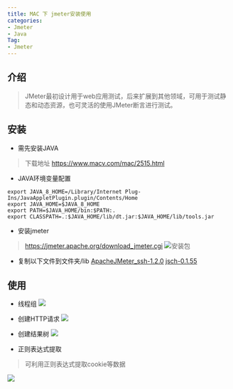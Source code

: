 ```yaml
---
title: MAC 下 jmeter安装使用
categories: 
- Jmeter
- Java
Tag:
- Jmeter
---
```


## 介绍
> JMeter最初设计用于web应用测试，后来扩展到其他领域，可用于测试静态和动态资源，也可灵活的使用JMeter断言进行测试。

## 安装
- 需先安装JAVA
> 下载地址 https://www.macv.com/mac/2515.html

- JAVA环境变量配置
```shell
export JAVA_8_HOME=/Library/Internet Plug-Ins/JavaAppletPlugin.plugin/Contents/Home
export JAVA_HOME=$JAVA_8_HOME
export PATH=$JAVA_HOME/bin:$PATH:.
export CLASSPATH=.:$JAVA_HOME/lib/dt.jar:$JAVA_HOME/lib/tools.jar
```

- 安装jmeter
> https://jmeter.apache.org/download_jmeter.cgi
![安装包](http://101.34.242.163/img_blog/jmeter.png)

- 复制以下文件到文件夹/lib
[ApacheJMeter_ssh-1.2.0](http://101.34.242.163/img_blog/ApacheJMeter_ssh-1.2.0.jar)
[jsch-0.1.55](http://101.34.242.163/img_blog/jsch-0.1.55.jar)

## 使用
- 线程组
![](http://101.34.242.163/img_blog/jmeter1.png)


- 创建HTTP请求
![](http://101.34.242.163/img_blog/jmeter2.png)


- 创建结果树
![](http://101.34.242.163/img_blog/jmeter3.png)

- 正则表达式提取
> 可利用正则表达式提取cookie等数据

![](http://101.34.242.163/img_blog/jmeter4.png)